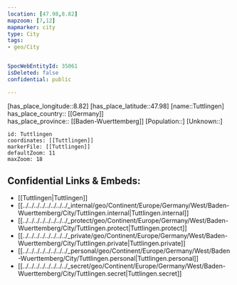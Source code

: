 ```yaml
---
location: [47.98,8.82] 
mapzoom: [7,12] 
mapmarker: city 
type: City
tags:
- geo/City


SpocWebEntityId: 35061
isDeleted: false
confidential: public

---
```

[has_place_longitude::8.82] 
[has_place_latitude::47.98] 
[name::Tuttlingen] 
has_place_country:: [[Germany]]  
has_place_province:: [[Baden-Wuerttemberg]] 
[Population::] 
[Unknown::] 


```leaflet
id: Tuttlingen
coordinates: [[Tuttlingen]] 
markerFile: [[Tuttlingen]] 
defaultZoom: 11 
maxZoom: 18
```


## Confidential Links & Embeds: 
- [[Tuttlingen|Tuttlingen]]  
- [[../../../../../../../../_internal/geo/Continent/Europe/Germany/West/Baden-Wuerttemberg/City/Tuttlingen.internal|Tuttlingen.internal]] 
- [[../../../../../../../../_protect/geo/Continent/Europe/Germany/West/Baden-Wuerttemberg/City/Tuttlingen.protect|Tuttlingen.protect]] 
- [[../../../../../../../../_private/geo/Continent/Europe/Germany/West/Baden-Wuerttemberg/City/Tuttlingen.private|Tuttlingen.private]] 
- [[../../../../../../../../_personal/geo/Continent/Europe/Germany/West/Baden-Wuerttemberg/City/Tuttlingen.personal|Tuttlingen.personal]] 
- [[../../../../../../../../_secret/geo/Continent/Europe/Germany/West/Baden-Wuerttemberg/City/Tuttlingen.secret|Tuttlingen.secret]] 

